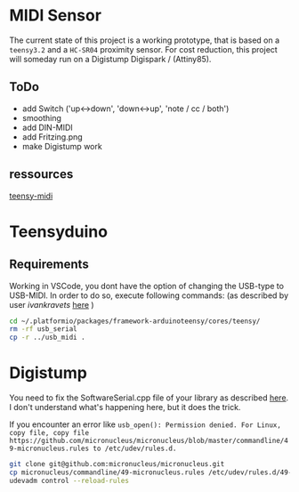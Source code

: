 
# MIDI Sensor

The current state of this project is a working prototype, that is based on a `teensy3.2` and a `HC-SR04` proximity sensor.
For cost reduction, this project will someday run on a Digistump Digispark / (Attiny85).

## ToDo

- add Switch ('up<->down', 'down<->up', 'note / cc / both')
- smoothing
- add DIN-MIDI
- add Fritzing.png
- make Digistump work

## ressources

[teensy-midi](https://www.pjrc.com/teensy/td_midi.html)

# Teensyduino

## Requirements

Working in VSCode, you dont have the option of changing the USB-type to USB-MIDI. 
In order to do so, execute following commands: (as described by user *ivankravets* [here](https://community.platformio.org/t/teensy2-0-usb-type-midi/511/2) )
```bash
cd ~/.platformio/packages/framework-arduinoteensy/cores/teensy/
rm -rf usb_serial
cp -r ../usb_midi .
```

# Digistump

You need to fix the SoftwareSerial.cpp file of your library as described [here](https://community.platformio.org/t/project-inspection-error-register-r24-r26-r28-or-r30-required/18648/3). 
I don't understand what's happening here, but it does the trick. 

If you encounter an error like `usb_open(): Permission denied. For Linux, copy file, copy file https://github.com/micronucleus/micronucleus/blob/master/commandline/49-micronucleus.rules to /etc/udev/rules.d.`

```bash
git clone git@github.com:micronucleus/micronucleus.git
cp micronucleus/commandline/49-micronucleus.rules /etc/udev/rules.d/49-micronucleus.rules
udevadm control --reload-rules
```
